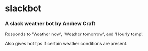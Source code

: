 # slackbot

### A slack weather bot by Andrew Craft

Responds to 'Weather now', 'Weather tomorrow', and 'Hourly temp'.

Also gives hot tips if certain weather conditions are present.
